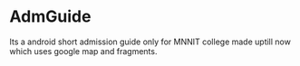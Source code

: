 # AdmGuide
Its a android short admission guide only for MNNIT college made uptill now which uses google map and fragments.
